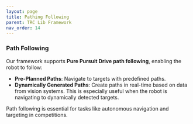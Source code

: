 ```yaml
---
layout: page
title: Pathing Following
parent: TRC Lib Framework
nav_order: 14
---
```


### **Path Following**  
Our framework supports **Pure Pursuit Drive path following**, enabling the robot to follow:  

- **Pre-Planned Paths**: Navigate to targets with predefined paths.  
- **Dynamically Generated Paths**: Create paths in real-time based on data from vision systems. This is especially useful when the robot is navigating to dynamically detected targets.  

Path following is essential for tasks like autonomous navigation and targeting in competitions.
